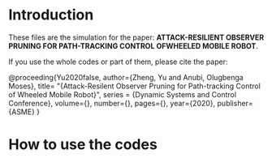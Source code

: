 # Introduction
These files are the simulation for the paper: **ATTACK-RESILIENT OBSERVER PRUNING FOR PATH-TRACKING CONTROL OFWHEELED MOBILE ROBOT**.

If you use the whole codes or part of them, please cite the paper:

@proceeding{Yu2020false,
  author={Zheng, Yu and Anubi, Olugbenga Moses},
  title= "{Attack-Resilent Observer Pruning for Path-tracking Control of
Wheeled Mobile Robot}",
  series = {Dynamic Systems and Control Conference},
  volume={},
  number={},
  pages={},
  year={2020},
  publisher={ASME}
}

# How to use the codes
## 
